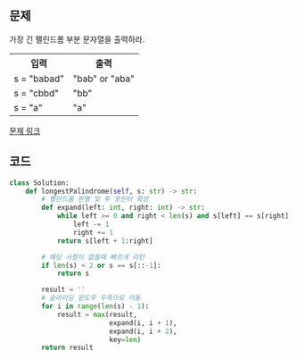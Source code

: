 ## 문제

가장 긴 팰린드롬 부분 문자열을 출력하라.

 <table>
	<th>입력</th>
	<th>출력</th>
	<tr><!-- 첫번째 줄 시작 -->
	    <td>s = "babad"</td>
	    <td>"bab" or "aba"</td>
	</tr><!-- 첫번째 줄 끝 -->
	<tr><!-- 두번째 줄 시작 -->
	    <td>s = "cbbd"</td>
	    <td>"bb"</td>
	</tr><!-- 두번째 줄 끝 -->
    <tr><!-- 두번째 줄 시작 -->
	    <td>s = "a"</td>
	    <td>"a"</td>
	</tr><!-- 두번째 줄 끝 -->
    </table>

<a href="https://leetcode.com/problems/longest-palindromic-substring/" target="_blank">문제 링크</a>

## 코드

```python
class Solution:
    def longestPalindrome(self, s: str) -> str:
        # 팰린드롬 판별 및 투 포인터 확장
        def expand(left: int, right: int) -> str:
            while left >= 0 and right < len(s) and s[left] == s[right]:
                left -= 1
                right += 1
            return s[left + 1:right]

        # 해당 사항이 없을때 빠르게 리턴
        if len(s) < 2 or s == s[::-1]:
            return s

        result = ''
        # 슬라이딩 윈도우 우측으로 이동
        for i in range(len(s) - 1):
            result = max(result,
                         expand(i, i + 1),
                         expand(i, i + 2),
                         key=len)
        return result
```